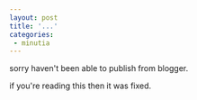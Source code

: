 ```yaml
---
layout: post
title: '...'
categories:
 - minutia
---
```


sorry haven't been able to publish from blogger.

if you're reading this then it was fixed.

